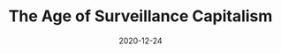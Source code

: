 ---
title: "The Age of Surveillance Capitalism"
authors:
    - "Shoshana Zuboff"
categories: 
    - "economy"
    - "politics"
link: "https://profilebooks.com/the-age-of-surveillance-capitalism.html"
date: "2020-12-24"
---
